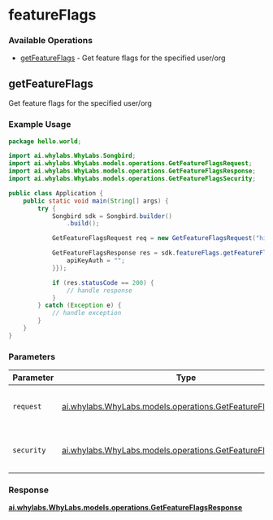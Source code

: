 # featureFlags

### Available Operations

* [getFeatureFlags](#getfeatureflags) - Get feature flags for the specified user/org

## getFeatureFlags

Get feature flags for the specified user/org

### Example Usage

```java
package hello.world;

import ai.whylabs.WhyLabs.Songbird;
import ai.whylabs.WhyLabs.models.operations.GetFeatureFlagsRequest;
import ai.whylabs.WhyLabs.models.operations.GetFeatureFlagsResponse;
import ai.whylabs.WhyLabs.models.operations.GetFeatureFlagsSecurity;

public class Application {
    public static void main(String[] args) {
        try {
            Songbird sdk = Songbird.builder()
                .build();

            GetFeatureFlagsRequest req = new GetFeatureFlagsRequest("hic", "optio");            

            GetFeatureFlagsResponse res = sdk.featureFlags.getFeatureFlags(req, new GetFeatureFlagsSecurity("totam") {{
                apiKeyAuth = "";
            }});

            if (res.statusCode == 200) {
                // handle response
            }
        } catch (Exception e) {
            // handle exception
        }
    }
}
```

### Parameters

| Parameter                                                                                                          | Type                                                                                                               | Required                                                                                                           | Description                                                                                                        |
| ------------------------------------------------------------------------------------------------------------------ | ------------------------------------------------------------------------------------------------------------------ | ------------------------------------------------------------------------------------------------------------------ | ------------------------------------------------------------------------------------------------------------------ |
| `request`                                                                                                          | [ai.whylabs.WhyLabs.models.operations.GetFeatureFlagsRequest](../../models/operations/GetFeatureFlagsRequest.md)   | :heavy_check_mark:                                                                                                 | The request object to use for the request.                                                                         |
| `security`                                                                                                         | [ai.whylabs.WhyLabs.models.operations.GetFeatureFlagsSecurity](../../models/operations/GetFeatureFlagsSecurity.md) | :heavy_check_mark:                                                                                                 | The security requirements to use for the request.                                                                  |


### Response

**[ai.whylabs.WhyLabs.models.operations.GetFeatureFlagsResponse](../../models/operations/GetFeatureFlagsResponse.md)**

